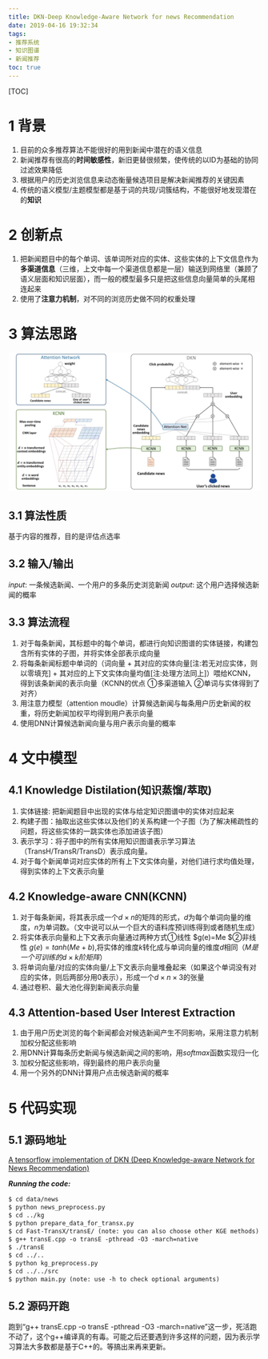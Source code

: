 ```yaml
---
title: DKN-Deep Knowledge-Aware Network for news Recommendation
date: 2019-04-16 19:32:34
tags:
- 推荐系统
- 知识图谱
- 新闻推荐
toc: true
---
```

[TOC]

# 1 背景
1. 目前的众多推荐算法不能很好的用到新闻中潜在的语义信息
2. 新闻推荐有很高的**时间敏感性**，新旧更替很频繁，使传统的以ID为基础的协同过滤效果降低
3. 根据用户的历史浏览信息来动态衡量候选项目是解决新闻推荐的关键因素
4. 传统的语义模型/主题模型都是基于词的共现/词簇结构，不能很好地发现潜在的**知识**

# 2 创新点
1. 把新闻题目中的每个单词、该单词所对应的实体、这些实体的上下文信息作为**多渠道信息**（三维，上文中每一个渠道信息都是一层）输送到网络里（兼顾了语义层面和知识层面），而一般的模型最多只是把这些信息向量简单的头尾相连起来
2. 使用了**注意力机制**，对不同的浏览历史做不同的权重处理

# 3 算法思路

![dkn](/imgs/dkn_framework.jpg)

## 3.1 算法性质
基于内容的推荐，目的是评估点选率

## 3.2 输入/输出
$input$: 一条候选新闻、一个用户的多条历史浏览新闻
$output$: 这个用户选择候选新闻的概率

## 3.3 算法流程
1. 对于每条新闻，其标题中的每个单词，都进行向知识图谱的实体链接，构建包含所有实体的子图，并将实体全部表示成向量
2. 将每条新闻标题中单词的（词向量 + 其对应的实体向量[注:若无对应实体，则以零填充] + 其对应的上下文实体向量均值[注:处理方法同上]）喂给KCNN，得到该条新闻的表示向量（KCNN的优点 ①多渠道输入 ②单词与实体得到了对齐）
3. 用注意力模型（attention moudle）计算候选新闻与每条用户历史新闻的权重，将历史新闻加权平均得到用户表示向量
4. 使用DNN计算候选新闻向量与用户表示向量的概率

# 4 文中模型

## 4.1 Knowledge Distilation(知识蒸馏/萃取)
1. 实体链接: 把新闻题目中出现的实体与给定知识图谱中的实体对应起来
2. 构建子图：抽取出这些实体以及他们的关系构建一个子图（为了解决稀疏性的问题，将这些实体的一跳实体也添加进该子图）
3. 表示学习：将子图中的所有实体用知识图谱表示学习算法（TransH/TransR/TransD）表示成向量。
4. 对于每个新闻单词对应实体的所有上下文实体向量，对他们进行求均值处理，得到实体的上下文表示向量

## 4.2 Knowledge-aware CNN(KCNN)
1. 对于每条新闻，将其表示成一个$d×n$的矩阵的形式，$d$为每个单词向量的维度，$n$为单词数。（文中说可以从一个巨大的语料库预训练得到或者随机生成）
2. 将实体表示向量和上下文表示向量通过两种方式①线性 $g(e)=Me $②非线性 $g(e)=tanh(Me+b)$,将实体的维度$k$转化成与单词向量的维度$d$相同（$M是一个可训练的d×k阶矩阵$）
3. 将单词向量/对应的实体向量/上下文表示向量堆叠起来（如果这个单词没有对应的实体，则后两部分用0表示），形成一个$d×n×3$的张量
4. 通过卷积、最大池化得到新闻表示向量

## 4.3 Attention-based User Interest Extraction
1. 由于用户历史浏览的每个新闻都会对候选新闻产生不同影响，采用注意力机制加权分配这些影响
2. 用DNN计算每条历史新闻与候选新闻之间的影响，用$softmax$函数实现归一化
3. 加权分配这些影响，得到最终的用户表示向量
4. 用一个另外的DNN计算用户点击候选新闻的概率

# 5 代码实现

## 5.1 源码地址
[A tensorflow implementation of DKN (Deep Knowledge-aware Network for News Recommendation)](https://github.com/hwwang55/DKN)
 
  ***Running the code:***
```
$ cd data/news
$ python news_preprocess.py
$ cd ../kg
$ python prepare_data_for_transx.py
$ cd Fast-TransX/transE/ (note: you can also choose other KGE methods)
$ g++ transE.cpp -o transE -pthread -O3 -march=native
$ ./transE
$ cd ../..
$ python kg_preprocess.py
$ cd ../../src
$ python main.py (note: use -h to check optional arguments)
```

## 5.2 源码开跑
跑到“g++ transE.cpp -o transE -pthread -O3 -march=native”这一步，死活跑不动了，这个g++编译真的有毒。可能之后还要遇到许多这样的问题，因为表示学习算法大多数都是基于C++的。等搞出来再来更新。